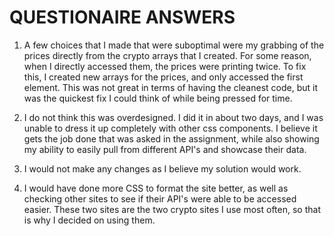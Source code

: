 # QUESTIONAIRE ANSWERS
  1. A few choices that I made that were suboptimal were my grabbing of the prices directly from the crypto arrays that I created. For some reason, when I directly accessed them, the prices were printing twice. To fix this, I created new arrays for the prices, and only accessed the first element. This was not great in terms of having the cleanest code, but it was the quickest fix I could think of while being pressed for time.
  
  2. I do not think this was overdesigned. I did it in about two days, and I was unable to dress it up completely with other css components. I believe it gets the job done that was asked in the assignment, while also showing my ability to easily pull from different API's and showcase their data.
  
  3. I would not make any changes as I believe my solution would work.

  4. I would have done more CSS to format the site better, as well as checking other sites to see if their API's were able to be accessed easier. These two sites are the two crypto sites I use most often, so that is why I decided on using them.
 
